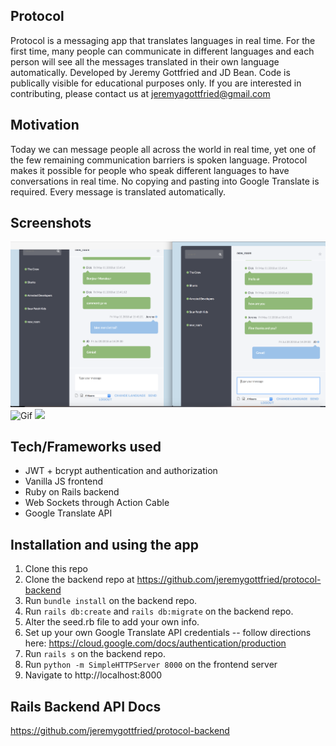 ## Protocol 
Protocol is a messaging app that translates languages in real time. For the first time, many people can communicate in different 
languages and each person will see all the messages translated in their own language automatically. 
Developed by Jeremy Gottfried and JD Bean. Code is publically visible for educational purposes only. 
If you are interested in contributing, please contact us at
jeremyagottfried@gmail.com 

## Motivation 
Today we can message people all across the world in real time, yet one of the few remaining communication barriers
is spoken language. Protocol makes it possible for people who speak different languages to have conversations in real time. 
No copying and pasting into Google Translate is required. Every message is translated automatically.

## Screenshots
![Screenshot](https://raw.githubusercontent.com/jeremygottfried/protocol-frontend/master/Protocol_Screenshot.png)
![Gif](https://media.giphy.com/media/vvbFI814rZmzl8XxAS/giphy.gif?s=200)
<img src='https://media.giphy.com/media/vvbFI814rZmzl8XxAS/giphy.gif' width=1000>
## Tech/Frameworks used
- JWT + bcrypt authentication and authorization
- Vanilla JS frontend
- Ruby on Rails backend
- Web Sockets through Action Cable
- Google Translate API 

## Installation and using the app

1. Clone this repo 
2. Clone the backend repo at https://github.com/jeremygottfried/protocol-backend
3. Run `bundle install` on the backend repo. 
4. Run `rails db:create` and `rails db:migrate` on the backend repo. 
5. Alter the seed.rb file to add your own info. 
5. Set up your own Google Translate API credentials -- follow directions here: https://cloud.google.com/docs/authentication/production
6. Run `rails s` on the backend repo. 
7. Run `python -m SimpleHTTPServer 8000` on the frontend server
8. Navigate to http://localhost:8000

## Rails Backend API Docs 
https://github.com/jeremygottfried/protocol-backend
